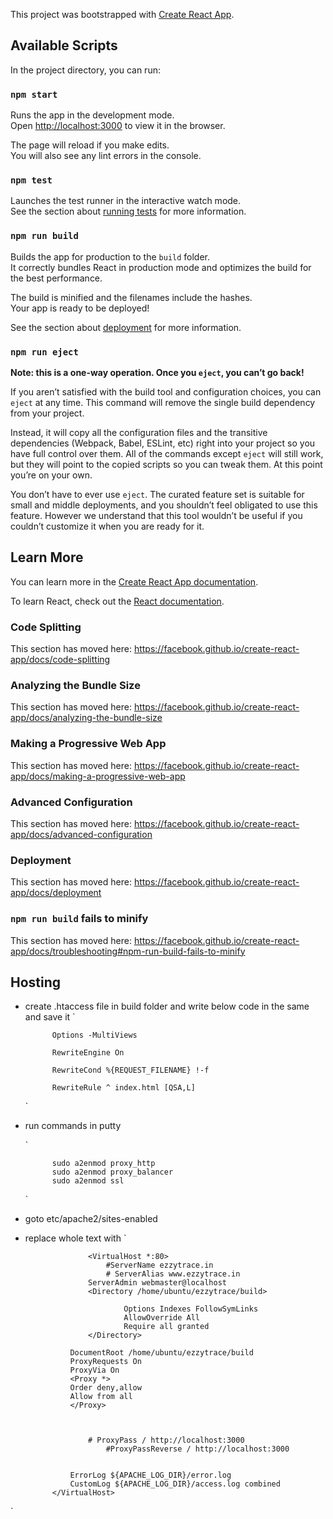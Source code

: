 This project was bootstrapped with [Create React App](https://github.com/facebook/create-react-app).

## Available Scripts

In the project directory, you can run:

### `npm start`

Runs the app in the development mode.<br />
Open [http://localhost:3000](http://localhost:3000) to view it in the browser.

The page will reload if you make edits.<br />
You will also see any lint errors in the console.

### `npm test`

Launches the test runner in the interactive watch mode.<br />
See the section about [running tests](https://facebook.github.io/create-react-app/docs/running-tests) for more information.

### `npm run build`

Builds the app for production to the `build` folder.<br />
It correctly bundles React in production mode and optimizes the build for the best performance.

The build is minified and the filenames include the hashes.<br />
Your app is ready to be deployed!

See the section about [deployment](https://facebook.github.io/create-react-app/docs/deployment) for more information.

### `npm run eject`

**Note: this is a one-way operation. Once you `eject`, you can’t go back!**

If you aren’t satisfied with the build tool and configuration choices, you can `eject` at any time. This command will remove the single build dependency from your project.

Instead, it will copy all the configuration files and the transitive dependencies (Webpack, Babel, ESLint, etc) right into your project so you have full control over them. All of the commands except `eject` will still work, but they will point to the copied scripts so you can tweak them. At this point you’re on your own.

You don’t have to ever use `eject`. The curated feature set is suitable for small and middle deployments, and you shouldn’t feel obligated to use this feature. However we understand that this tool wouldn’t be useful if you couldn’t customize it when you are ready for it.

## Learn More

You can learn more in the [Create React App documentation](https://facebook.github.io/create-react-app/docs/getting-started).

To learn React, check out the [React documentation](https://reactjs.org/).

### Code Splitting

This section has moved here: https://facebook.github.io/create-react-app/docs/code-splitting

### Analyzing the Bundle Size

This section has moved here: https://facebook.github.io/create-react-app/docs/analyzing-the-bundle-size

### Making a Progressive Web App

This section has moved here: https://facebook.github.io/create-react-app/docs/making-a-progressive-web-app

### Advanced Configuration

This section has moved here: https://facebook.github.io/create-react-app/docs/advanced-configuration

### Deployment

This section has moved here: https://facebook.github.io/create-react-app/docs/deployment

### `npm run build` fails to minify

This section has moved here: https://facebook.github.io/create-react-app/docs/troubleshooting#npm-run-build-fails-to-minify

## Hosting 
- create .htaccess file in build folder and write below code in the same and save it
    `  
    
    
            Options -MultiViews
                
            RewriteEngine On
                
            RewriteCond %{REQUEST_FILENAME} !-f

            RewriteRule ^ index.html [QSA,L]
    `
- run commands in putty

    `   

            sudo a2enmod proxy_http
            sudo a2enmod proxy_balancer
            sudo a2enmod ssl
    `
- goto etc/apache2/sites-enabled
- replace whole text with 
    `


                    <VirtualHost *:80>
                        #ServerName ezzytrace.in
                        # ServerAlias www.ezzytrace.in 
                    ServerAdmin webmaster@localhost
                    <Directory /home/ubuntu/ezzytrace/build>

                            Options Indexes FollowSymLinks
                            AllowOverride All
                            Require all granted
                    </Directory>  

                DocumentRoot /home/ubuntu/ezzytrace/build
                ProxyRequests On
                ProxyVia On
                <Proxy *>
                Order deny,allow
                Allow from all
                </Proxy>

            

                    # ProxyPass / http://localhost:3000
                        #ProxyPassReverse / http://localhost:3000
            
                
                ErrorLog ${APACHE_LOG_DIR}/error.log
                CustomLog ${APACHE_LOG_DIR}/access.log combined
            </VirtualHost>
`

